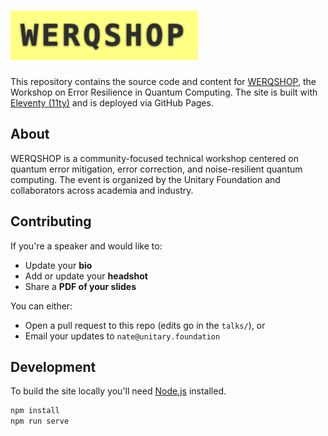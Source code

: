 <h1><a href="https://werq.shop" class="logo" style="display: inline-block; margin: 0 auto; width: 300px;">
    <img src="image/werqshop-logo.png" alt="WERQSHOP Logo">
</a></h1>

This repository contains the source code and content for [WERQSHOP](https://werq.shop), the Workshop on Error Resilience in Quantum Computing.
The site is built with [Eleventy (11ty)](https://www.11ty.dev/) and is deployed via GitHub Pages.

## About

WERQSHOP is a community-focused technical workshop centered on quantum error mitigation, error correction, and noise-resilient quantum computing.
The event is organized by the Unitary Foundation and collaborators across academia and industry.

## Contributing

If you're a speaker and would like to:
- Update your **bio**  
- Add or update your **headshot**  
- Share a **PDF of your slides**

You can either:
- Open a pull request to this repo (edits go in the `talks/`), or
- Email your updates to `nate@unitary.foundation`

## Development

To build the site locally you'll need [Node.js](https://nodejs.org/) installed.

```bash
npm install
npm run serve
```
